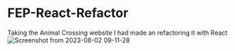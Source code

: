 # FEP-React-Refactor
Taking the Animal Crossing website I had made an refactoring it with React
![Screenshot from 2023-08-02 09-11-28](https://github.com/Autumn-S/FEP-React-Refactor/assets/130795003/d20103d6-fb59-43a7-90d4-bda6feab4248)
